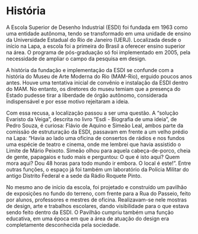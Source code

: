 <!--
---
title: História
-->
# História

A Escola Superior de Desenho Industrial (ESDI) foi fundada em 1963 como uma entidade autônoma, tendo se transformado em uma unidade de ensino da Universidade Estadual do Rio de Janeiro (UERJ). Localizada desde o início na Lapa, a escola foi a primeira do Brasil a oferecer ensino superior na área. O programa de pós-graduação só foi implementado em 2005, pela necessidade de ampliar o campo da pesquisa em design.

A história da fundação e implementação da ESDI se confunde com a história do Museu de Arte Moderna do Rio (MAM-Rio), erguido poucos anos antes. Houve uma tentativa inicial de convênio e instalação da ESDI dentro do MAM. No entanto, os diretores do museu temiam que a presença do Estado pudesse tirar a liberdade de órgão autônomo, considerada indispensável e por esse motivo rejeitaram a ideia.

Com essa recusa, a localização passou a ser uma questão. A “solução Evaristo da Veiga”, descrita no livro “Esdi - Biografia de uma ideia”, de Pedro Souza, é curiosa: Flávio de Aquino e Simeão Leal, ambos parte da comissão de estruturação da ESDI, passavam em frente a um velho prédio na Lapa: “Havia ao lado uma oficina de consertos de rádios e nos fundos uma espécie de teatro e cinema, onde me lembrei que havia assistido o Limite de Mário Peixoto. Simeão olhou para aquela cabeça-de-porco, cheia de gente, papagaios e tudo mais e perguntou: O que é isto aqui? Quem mora aqui? Dou 48 horas para todo mundo ir embora. O local é este!”. Entre outras funções, o espaço já foi também um laboratório da Polícia Militar do antigo Distrito Federal e a sede da Rádio Roquete Pinto. 

No mesmo ano de início da escola, foi projetado e construído um pavilhão de exposições no fundo do terreno, com frente para a Rua do Passeio, feito por alunos, professores e mestres de oficina. Realizavam-se nele mostras de design, arte e trabalhos escolares, dando visibilidade para o que estava sendo feito dentro da ESDI. O Pavilhão cumpriu também uma função educativa, em uma época em que a área de atuação do design era completamente desconhecida pela sociedade. 




